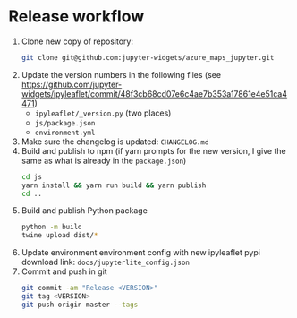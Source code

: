 # Release workflow

1. Clone new copy of repository:
   ```sh
   git clone git@github.com:jupyter-widgets/azure_maps_jupyter.git
   ```
2. Update the version numbers in the following files (see https://github.com/jupyter-widgets/ipyleaflet/commit/48f3cb68cd07e6c4ae7b353a17861e4e51ca4471)
   - `ipyleaflet/_version.py` (two places)
   - `js/package.json`
   - `environment.yml`
3. Make sure the changelog is updated: `CHANGELOG.md`
4. Build and publish to npm (if yarn prompts for the new version, I give the same as what is already in the `package.json`)
   ```sh
   cd js
   yarn install && yarn run build && yarn publish
   cd ..
   ```
5. Build and publish Python package
   ```sh
   python -m build
   twine upload dist/*
   ```
6. Update environment environment config with new ipyleaflet pypi download link: `docs/jupyterlite_config.json`
7. Commit and push in git
   ```sh
   git commit -am "Release <VERSION>"
   git tag <VERSION>
   git push origin master --tags
   ```
